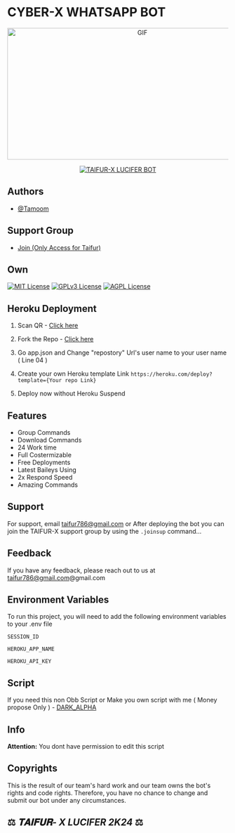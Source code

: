 # CYBER-X WHATSAPP BOT

<p align = center>   <img src="https://telegra.ph/file/088d3f88c84da41200e34.jpg" alt="GIF" width="600" height="300"/> </p>

<p align  = center> <a href="#"><img title="TAIFUR-X LUCIFER BOT" src="https://img.shields.io/badge/CYBER-X WhatsApp Bot-green?colorA=%23ff0000&colorB=%23017e40&style=for-the-badge"></a> </p>


## Authors

- [@Tamoom](https://www.github.com/Tamoom)

## Support Group

- [Join (Only Access for Taifur) ](https://chat.whatsapp.com/LQl6KiXpphT4suHq3mzfbq)

## Own

[![MIT License](https://img.shields.io/badge/License-MIT-green.svg)](https://choosealicense.com/licenses/mit/)
[![GPLv3 License](https://img.shields.io/badge/License-GPL%20v3-yellow.svg)](https://opensource.org/licenses/)
[![AGPL License](https://img.shields.io/badge/license-AGPL-blue.svg)](http://www.gnu.org/licenses/agpl-3.0)


## Heroku Deployment

1. Scan QR - [Click here](https://gpt-qr-web-scaner.onrender.com/cyber-x.html)

2. Fork the Repo - [Click here](https://github.com/Tamoom/taifur-x-lucifer/fork)

3. Go app.json and Change "repostory" Url's user name to your user name ( Line 04 )

4. Create your own Heroku template Link `https://heroku.com/deploy?template={Your repo Link}`

5. Deploy now without Heroku Suspend


## Features

- Group Commands
- Download Commands
- 24 Work time
- Full Costermizable
- Free Deployments
- Latest Baileys Using
- 2x Respond Speed
- Amazing Commands


## Support

For support, email taifur786@gmail.com or After deploying the bot you can join the TAIFUR-X support group by using the `.joinsup` command…


## Feedback

If you have any feedback, please reach out to us at taifur786@gmail.com@gmail.com


## Environment Variables

To run this project, you will need to add the following environment variables to your .env file

`SESSION_ID`

`HEROKU_APP_NAME`

`HEROKU_API_KEY`


## Script 

If you need this non Obb Script or Make you own script with me ( Money propose Only ) - [DARK_ALPHA](https://wa.me/4593707292)




## Info

**Attention:** You dont have permission to edit this script

## Copyrights

This is the result of our team's hard work and our team owns the bot's rights and code rights. Therefore, you have no chance to change and submit our bot under any circumstances.


## ⚖️  *𝐓𝐀𝐈𝐅𝐔𝐑- X LUCIFER* *2K24*  ⚖️


